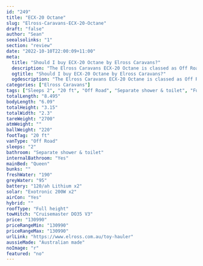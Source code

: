 ```yaml
---
id: "249"
title: "ECX-20 Octane"
slug: "Elross-Caravans-ECX-20-Octane"
draft: "false"
author: "Sean"
seealsolinks: "1"
section: "review"
date: "2022-10-10T22:00:09+11:00"
meta:
  title: "Should I buy ECX-20 Octane by Elross Caravans?"
  description: "The Elross Caravans ECX-20 Octane is classed as Off Road, and sleeps 2 people. It is Australian made and comes in at 20 ft. It generally has Separate shower & toilet."
  ogtitle: "Should I buy ECX-20 Octane by Elross Caravans?"
  ogdescription: "The Elross Caravans ECX-20 Octane is classed as Off Road, and sleeps 2 people. It is Australian made and comes in at 20 ft. It generally has Separate shower & toilet."
categories: ["Elross Caravans"]
tags: ["Sleeps 2", "20 ft", "Off Road", "Separate shower & toilet", "Full height", "Over 100k", "Australian made"]
totalLength: "8.495"
bodyLength: "6.09"
totalHeight: "3.15"
totalWidth: "2.3"
tareWeight: "2700"
atmWeight: ""
ballWeight: "220"
footTag: "20 ft"
vanType: "Off Road"
sleeps: "2"
bathroom: "Separate shower & toilet"
internalBathroom: "Yes"
mainBed: "Queen"
bunks: ""
freshWater: "190"
greyWater: "95"
battery: "120/ah Lithium x2"
solar: "Exotronic 200W x2"
airCon: "Yes"
hybrid: ""
roofType: "Full height"
towHitch: "Cruisemaster DO35 V3"
price: "130990"
priceRangeMin: "130990"
priceRangeMax: "130990"
urlLink: "https://www.elross.com.au/toy-hauler"
aussieMade: "Australian made"
noImage: "r"
featured: "no"
---
```

